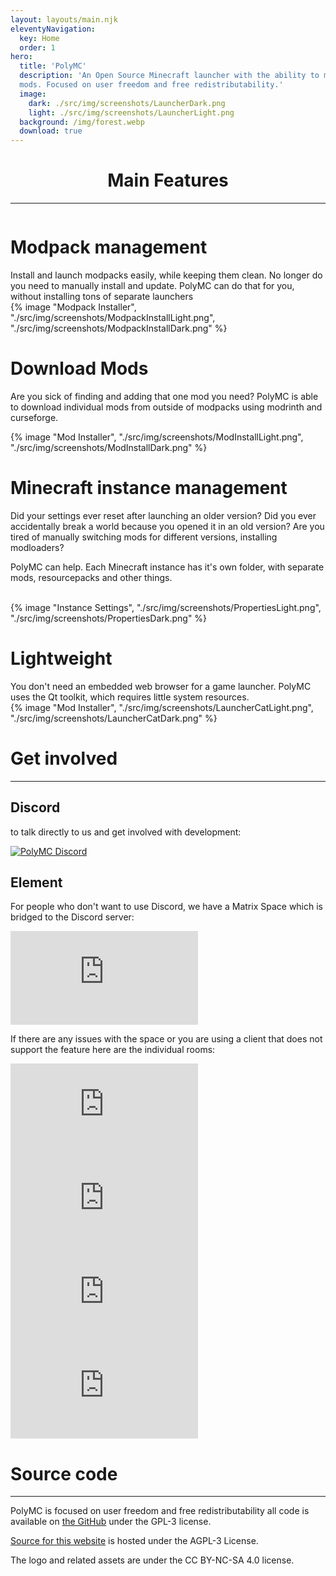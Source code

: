 ```yaml
---
layout: layouts/main.njk
eleventyNavigation:
  key: Home
  order: 1
hero:
  title: 'PolyMC'
  description: 'An Open Source Minecraft launcher with the ability to manage multiple instances, accounts and
  mods. Focused on user freedom and free redistributability.'
  image: 
    dark: ./src/img/screenshots/LauncherDark.png
    light: ./src/img/screenshots/LauncherLight.png
  background: /img/forest.webp
  download: true
---
```


<h1 style="text-align: center">Main Features</h1>

---

<div class="row row-reverse">
  <div class="column">
    <div>
      <h1>Modpack management</h1>
      <div class="subtitle">
        Install and launch modpacks easily, while keeping them clean.
        No longer do you need to manually install and update. PolyMC can do that for you, without installing tons of separate launchers
      </div>
    </div>
  </div>
  <div class="column">
    {% image "Modpack Installer", "./src/img/screenshots/ModpackInstallLight.png", "./src/img/screenshots/ModpackInstallDark.png" %}
  </div>
</div>

<div class="row">
  <div class="column">
    <div>
      <h1>Download Mods</h1>
      <div class="subtitle">
        <p>Are you sick of finding and adding that one mod you need? PolyMC is able to download individual mods from outside of modpacks using modrinth and curseforge.
      </div>
    </div>
  </div>
  <div class="column">
    {% image "Mod Installer", "./src/img/screenshots/ModInstallLight.png", "./src/img/screenshots/ModInstallDark.png" %}
  </div>
</div>

<div class="row row-reverse">
  <div class="column">
    <div>
      <h1>Minecraft instance management </h1>
      <div class="subtitle">
        <p>Did your settings ever reset after launching an older version? Did you ever accidentally break a world because you opened it in an old version?
        Are you tired of manually switching mods for different versions, installing modloaders?<p>
        <p>PolyMC can help. Each Minecraft instance has it's own folder, with separate mods, resourcepacks and other things.</p>
      </div>
      <br>
    </div>
  </div>
  <div class="column">
    {% image "Instance Settings", "./src/img/screenshots/PropertiesLight.png", "./src/img/screenshots/PropertiesDark.png" %}
  </div>
</div>

<div class="row">
  <div class="column">
    <div>
      <h1>Lightweight</h1>
      <div class="subtitle">
        You don't need an embedded web browser for a game launcher. PolyMC uses the Qt toolkit, which requires little system resources.
      </div>
    </div>
  </div>
  <div class="column">
    {% image "Mod Installer", "./src/img/screenshots/LauncherCatLight.png", "./src/img/screenshots/LauncherCatDark.png" %}
  </div>
</div>

<div class="infobox">

  # Get involved
  ---

  ## Discord

  to talk directly to us and get involved with development:
  
  [![PolyMC Discord](https://img.shields.io/discord/923671181020766230?label=PolyMC%20Discord)](https://discord.gg/xq7fxrgtMP)

  ## Element

  For people who don't want to use Discord, we have a Matrix Space which is bridged to the Discord server:

  [![PolyMC Space](https://img.shields.io/matrix/polymc:polymc.org?label=PolyMC%20Space&server_fqdn=matrix.polymc.org)](https://matrix.to/#/#polymc:polymc.org)

  If there are any issues with the space or you are using a client that does not support the feature here are the individual rooms:

  [![Support](https://img.shields.io/matrix/support:polymc.org?label=%23support&server_fqdn=matrix.polymc.org)](https://matrix.to/#/#support:polymc.org)
  [![Discussion](https://img.shields.io/matrix/discussion:polymc.org?label=%23discussion&server_fqdn=matrix.polymc.org)](https://matrix.to/#/#discussion:polymc.org)
  [![Development](https://img.shields.io/matrix/development:polymc.org?label=%23development&server_fqdn=matrix.polymc.org)](https://matrix.to/#/#development:polymc.org)
  [![News](https://img.shields.io/matrix/news:polymc.org?label=%23news&server_fqdn=matrix.polymc.org)](https://matrix.to/#/#news:polymc.org)

  # Source code
  ---

  PolyMC is focused on user freedom and free redistributability all code is available on [the GitHub](https://github.com/PolyMC/PolyMC/) under the GPL-3 license.
  
  [Source for this website](https://github.com/PolyMC/polymc.github.io) is hosted under the AGPL-3 License.

  The logo and related assets are under the CC BY-NC-SA 4.0 license.
</div>

